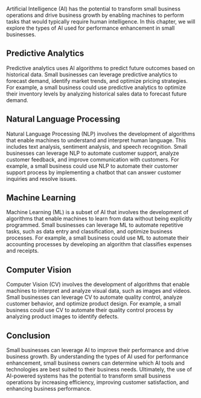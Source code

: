 

Artificial Intelligence (AI) has the potential to transform small business operations and drive business growth by enabling machines to perform tasks that would typically require human intelligence. In this chapter, we will explore the types of AI used for performance enhancement in small businesses.

Predictive Analytics
--------------------

Predictive analytics uses AI algorithms to predict future outcomes based on historical data. Small businesses can leverage predictive analytics to forecast demand, identify market trends, and optimize pricing strategies. For example, a small business could use predictive analytics to optimize their inventory levels by analyzing historical sales data to forecast future demand.

Natural Language Processing
---------------------------

Natural Language Processing (NLP) involves the development of algorithms that enable machines to understand and interpret human language. This includes text analysis, sentiment analysis, and speech recognition. Small businesses can leverage NLP to automate customer support, analyze customer feedback, and improve communication with customers. For example, a small business could use NLP to automate their customer support process by implementing a chatbot that can answer customer inquiries and resolve issues.

Machine Learning
----------------

Machine Learning (ML) is a subset of AI that involves the development of algorithms that enable machines to learn from data without being explicitly programmed. Small businesses can leverage ML to automate repetitive tasks, such as data entry and classification, and optimize business processes. For example, a small business could use ML to automate their accounting processes by developing an algorithm that classifies expenses and receipts.

Computer Vision
---------------

Computer Vision (CV) involves the development of algorithms that enable machines to interpret and analyze visual data, such as images and videos. Small businesses can leverage CV to automate quality control, analyze customer behavior, and optimize product design. For example, a small business could use CV to automate their quality control process by analyzing product images to identify defects.

Conclusion
----------

Small businesses can leverage AI to improve their performance and drive business growth. By understanding the types of AI used for performance enhancement, small business owners can determine which AI tools and technologies are best suited to their business needs. Ultimately, the use of AI-powered systems has the potential to transform small business operations by increasing efficiency, improving customer satisfaction, and enhancing business performance.
